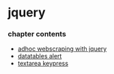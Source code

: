 ﻿
# jquery
### chapter contents
 
* [adhoc webscraping with jquery](adhoc_webscraping_with_jquery.md)
* [datatables alert](datatables_alert.md)
* [textarea keypress](textarea_keypress.md)
